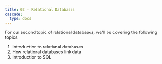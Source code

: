 ```yaml
---
title: 02 - Relational Databases
cascade:
  type: docs
---
```


For our second topic of relational databases, we'll be covering the following topics:
1. Introduction to relational databases
2. How relational databases link data
3. Introduction to SQL